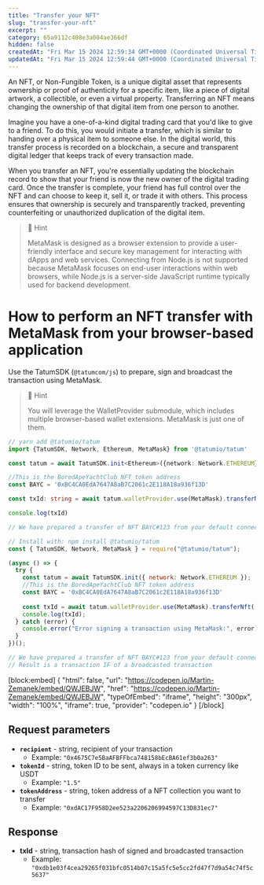 ```yaml
---
title: "Transfer your NFT"
slug: "transfer-your-nft"
excerpt: ""
category: 65a9112c408e3a004ae366df
hidden: false
createdAt: "Fri Mar 15 2024 12:59:34 GMT+0000 (Coordinated Universal Time)"
updatedAt: "Fri Mar 15 2024 12:59:44 GMT+0000 (Coordinated Universal Time)"
---
```

An NFT, or Non-Fungible Token, is a unique digital asset that represents ownership or proof of authenticity for a specific item, like a piece of digital artwork, a collectible, or even a virtual property. Transferring an NFT means changing the ownership of that digital item from one person to another.

Imagine you have a one-of-a-kind digital trading card that you'd like to give to a friend. To do this, you would initiate a transfer, which is similar to handing over a physical item to someone else. In the digital world, this transfer process is recorded on a blockchain, a secure and transparent digital ledger that keeps track of every transaction made.

When you transfer an NFT, you're essentially updating the blockchain record to show that your friend is now the new owner of the digital trading card. Once the transfer is complete, your friend has full control over the NFT and can choose to keep it, sell it, or trade it with others. This process ensures that ownership is securely and transparently tracked, preventing counterfeiting or unauthorized duplication of the digital item.

> 📘 Hint
> 
> MetaMask is designed as a browser extension to provide a user-friendly interface and secure key management for interacting with dApps and web services. Connecting from Node.js is not supported because MetaMask focuses on end-user interactions within web browsers, while Node.js is a server-side JavaScript runtime typically used for backend development.

# How to perform an NFT transfer with MetaMask from your browser-based application

Use the TatumSDK (`@tatumcom/js`) to prepare, sign and broadcast the transaction using MetaMask.

> 📘 Hint
> 
> You will leverage the WalletProvider submodule, which includes multiple browser-based wallet extensions. MetaMask is just one of them.

```typescript
// yarn add @tatumio/tatum
import {TatumSDK, Network, Ethereum, MetaMask} from '@tatumio/tatum'

const tatum = await TatumSDK.init<Ethereum>({network: Network.ETHEREUM})

//This is the BoredApeYachtClub NFT token address
const BAYC = '0xBC4CA0EdA7647A8aB7C2061c2E118A18a936f13D'

const txId: string = await tatum.walletProvider.use(MetaMask).transferNft('0x4675C7e5BaAFBFFbca748158bEcBA61ef3b0a263', '123', BAYC)

console.log(txId)

// We have prepared a transfer of NFT BAYC#123 from your default connected MetaMask account to the recipient - 0x4675C7e5BaAFBFFbca748158bEcBA61ef3b0a263
```
```javascript
// Install with: npm install @tatumio/tatum
const { TatumSDK, Network, MetaMask } = require("@tatumio/tatum");

(async () => {
  try {
    const tatum = await TatumSDK.init({ network: Network.ETHEREUM });
    //This is the BoredApeYachtClub NFT token address
    const BAYC = '0xBC4CA0EdA7647A8aB7C2061c2E118A18a936f13D'
    
    const txId = await tatum.walletProvider.use(MetaMask).transferNft('0x4675C7e5BaAFBFFbca748158bEcBA61ef3b0a263', '123', BAYC);
    console.log(txId);
  } catch (error) {
    console.error("Error signing a transaction using MetaMask:", error);
  }
})();

// We have prepared a transfer of NFT BAYC#123 from your default connected MetaMask account to the recipient - 0x4675C7e5BaAFBFFbca748158bEcBA61ef3b0a263
// Result is a transaction IF of a broadcasted transaction
```

[block:embed]
{
  "html": false,
  "url": "https://codepen.io/Martin-Zemanek/embed/QWJEBJW",
  "href": "https://codepen.io/Martin-Zemanek/embed/QWJEBJW",
  "typeOfEmbed": "iframe",
  "height": "300px",
  "width": "100%",
  "iframe": true,
  "provider": "codepen.io"
}
[/block]


## Request parameters

- **`recipient`** - string, recipient of your transaction
  - Example: `"0x4675C7e5BaAFBFFbca748158bEcBA61ef3b0a263"`
- **`tokenId`** - string, token ID to be sent, always in a token currency like USDT
  - Example: `"1.5"`
- **`tokenAddress`** - string, token address of a NFT collection you want to transfer
  - Example: `"0xdAC17F958D2ee523a2206206994597C13D831ec7"`

## Response

- **txId** - string, transaction hash of signed and broadcasted transaction
  - Example: `"0xdb1e03f4cea29265f031bfc0514b07c15a5fc5e5cc2fd47f7d9a54c74f5c5637"`
